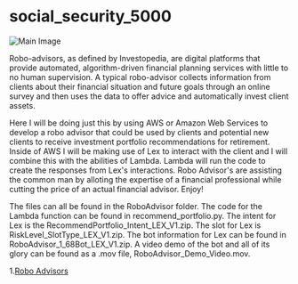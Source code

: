 # social_security_5000
![Main Image](https://investorjunkie.com/wp-content/uploads/2017/06/investorjunkie-robo-advisors-2.jpg)

Robo-advisors, as defined by Investopedia, are digital platforms that provide automated, algorithm-driven financial planning services with little to no human supervision. A typical robo-advisor collects information from clients about their financial situation and future goals through an online survey and then uses the data to offer advice and automatically invest client assets. 

Here I will be doing just this by using AWS or Amazon Web Services to develop a robo advisor that could be used by clients and potential new clients to receive investment portfolio recommendations for retirement. Inside of AWS I will be making use of Lex to interact with the client and I will combine this with the abilities of Lambda. Lambda will run the code to create the responses from Lex's interactions. Robo Advisor's are assisting the common man by alloting the expertise of a financial professional while cutting the price of an actual financial advisor. Enjoy!

The files can all be found in the RoboAdvisor folder. The code for the Lambda function can be found in recommend_portfolio.py. The intent for Lex is the RecommendPortfolio_Intent_LEX_V1.zip. The slot for Lex is RiskLevel_SlotType_LEX_V1.zip. The bot information for Lex can be found in RoboAdvisor_1_68Bot_LEX_V1.zip. A video demo of the bot and all of its glory can be found as a .mov file, RoboAdvisor_Demo_Video.mov.
 
 1.[Robo Advisors](https://www.investopedia.com/terms/r/roboadvisor-roboadviser.asp)
 
